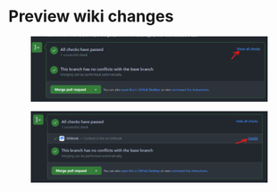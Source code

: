 # Preview wiki changes

<figure><img src="../.gitbook/assets/image (138).png" alt=""><figcaption></figcaption></figure>

<figure><img src="../.gitbook/assets/image (39).png" alt=""><figcaption></figcaption></figure>
